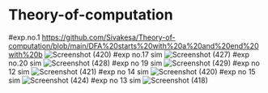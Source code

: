 # Theory-of-computation
#exp.no.1
https://github.com/Sivakesa/Theory-of-computation/blob/main/DFA%20starts%20with%20a%20and%20end%20with%20b
![Screenshot (420)](https://user-images.githubusercontent.com/112737435/215234887-602013c2-0998-4536-9f48-4dba95f82021.png)
#exp no.17 sim
![Screenshot (427)](https://user-images.githubusercontent.com/112737435/215332329-9d088f36-8c36-4922-b607-234bf030e253.png)
#exp no.20 sim
![Screenshot (428)](https://user-images.githubusercontent.com/112737435/215332299-6ff5e20b-44a0-4844-939e-a793b26f295a.png)
#exp no 19 sim
![Screenshot (429)](https://user-images.githubusercontent.com/112737435/215338113-0c05b9e3-bbd6-4712-815c-f7d73ceb499e.png)
#exp no 12 sim
![Screenshot (421)](https://user-images.githubusercontent.com/112737435/215370490-5727bb6f-d31a-42ac-b7b0-bcccf398be23.png)
#exp no 14 sim
![Screenshot (420)](https://user-images.githubusercontent.com/112737435/215370550-52e176e1-fbcf-46c5-8d70-f988013e2d17.png)
#exp no 15 sim
![Screenshot (424)](https://user-images.githubusercontent.com/112737435/215370582-a6504183-dae6-4c42-84d0-775cc66e6252.png)
#exp no 13 sim
![Screenshot (418)](https://user-images.githubusercontent.com/112737435/215370813-810cdc85-143f-426f-b12d-aa0332c44dce.png)
